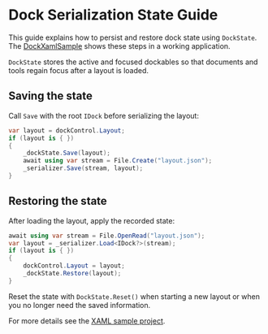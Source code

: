 # Dock Serialization State Guide

This guide explains how to persist and restore dock state using `DockState`. The [DockXamlSample](../samples/DockXamlSample) shows these steps in a working application.

`DockState` stores the active and focused dockables so that documents and tools regain focus after a layout is loaded.

## Saving the state

Call `Save` with the root `IDock` before serializing the layout:

```csharp
var layout = dockControl.Layout;
if (layout is { })
{
    _dockState.Save(layout);
    await using var stream = File.Create("layout.json");
    _serializer.Save(stream, layout);
}
```

## Restoring the state

After loading the layout, apply the recorded state:

```csharp
await using var stream = File.OpenRead("layout.json");
var layout = _serializer.Load<IDock?>(stream);
if (layout is { })
{
    dockControl.Layout = layout;
    _dockState.Restore(layout);
}
```

Reset the state with `DockState.Reset()` when starting a new layout or when you no longer need the saved information.

For more details see the [XAML sample project](../samples/DockXamlSample).
